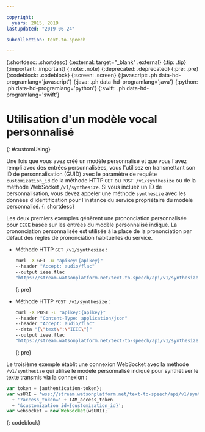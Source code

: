```yaml
---

copyright:
  years: 2015, 2019
lastupdated: "2019-06-24"

subcollection: text-to-speech

---
```


{:shortdesc: .shortdesc}
{:external: target="_blank" .external}
{:tip: .tip}
{:important: .important}
{:note: .note}
{:deprecated: .deprecated}
{:pre: .pre}
{:codeblock: .codeblock}
{:screen: .screen}
{:javascript: .ph data-hd-programlang='javascript'}
{:java: .ph data-hd-programlang='java'}
{:python: .ph data-hd-programlang='python'}
{:swift: .ph data-hd-programlang='swift'}

# Utilisation d'un modèle vocal personnalisé
{: #customUsing}

Une fois que vous avez créé un modèle personnalisé et que vous l'avez rempli avec des entrées personnalisées, vous l'utilisez en transmettant son ID de personnalisation (GUID) avec le paramètre de requête `customization_id` de la méthode HTTP `GET` ou `POST /v1/synthesize` ou de la méthode WebSocket `/v1/synthesize`. Si vous incluez un ID de personnalisation, vous devez appeler une méthode `synthesize` avec les données d'identification pour l'instance du service propriétaire du modèle personnalisé.
{: shortdesc}

Les deux premiers exemples génèrent une prononciation personnalisée pour `IEEE` basée sur les entrées du modèle personnalisé indiqué. La prononciation personnalisée est utilisée à la place de la prononciation par défaut des règles de prononciation habituelles du service.

-   Méthode HTTP `GET /v1/synthesize` :

    ```bash
    curl -X GET -u "apikey:{apikey}"
    --header "Accept: audio/flac"
    --output ieee.flac
    "https://stream.watsonplatform.net/text-to-speech/api/v1/synthesize?text=IEEE&customization_id={customization_id}"
    ```
    {: pre}

-   Méthode HTTP `POST /v1/synthesize` :

    ```bash
    curl -X POST -u "apikey:{apikey}"
    --header "Content-Type: application/json"
    --header "Accept: audio/flac"
    --data "{\"text\":\"IEEE\"}"
    --output ieee.flac
    "https://stream.watsonplatform.net/text-to-speech/api/v1/synthesize?customization_id={customization_id}"
    ```
    {: pre}

Le troisième exemple établit une connexion WebSocket avec la méthode `/v1/synthesize` qui utilise le modèle personnalisé indiqué pour synthétiser le texte transmis via la connexion :

```javascript
var token = {authentication-token};
var wsURI = 'wss://stream.watsonplatform.net/text-to-speech/api/v1/synthesize'
  + '?access_token=' + IAM_access_token
  + '&customization_id={customization_id}';
var websocket = new WebSocket(wsURI);
```
{: codeblock}
